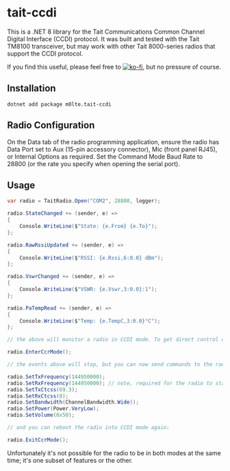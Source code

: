 ﻿# tait-ccdi

This is a .NET 8 library for the Tait Communications Common Channel Digital Interface (CCDI) protocol. It was built and tested with the Tait TM8100 transceiver, but may work with other Tait 8000-series radios that support the CCDI protocol.

If you find this useful, please feel free to [![ko-fi](https://ko-fi.com/img/githubbutton_sm.svg)](https://ko-fi.com/Y8Y8KFHA0), but no pressure of course.

## Installation

```
dotnet add package m0lte.tait-ccdi
```

## Radio Configuration

On the Data tab of the radio programming application, ensure the radio has Data Port set to Aux (15-pin accessory connector), Mic (front panel RJ45), or Internal Options as required. Set the Command Mode Baud Rate to 28800 (or the rate you specify when opening the serial port).

## Usage

```csharp
var radio = TaitRadio.Open("COM2", 28800, logger);

radio.StateChanged += (sender, e) =>
{
    Console.WriteLine($"State: {e.From} {e.To}");
};

radio.RawRssiUpdated += (sender, e) =>
{
    Console.WriteLine($"RSSI: {e.Rssi,6:0.0} dBm");
};

radio.VswrChanged += (sender, e) =>
{
    Console.WriteLine($"VSWR: {e.Vswr,3:0.0}:1");
};

radio.PaTempRead += (sender, e) =>
{
    Console.WriteLine($"Temp: {e.TempC,3:0.0}°C");
};

// the above will monitor a radio in CCDI mode. To get direct control of the radio at a lower level:

radio.EnterCcrMode();

// the events above will stop, but you can now send commands to the radio:

radio.SetTxFrequency(144950000);
radio.SetRxFrequency(144950000); // note, required for the radio to start receiving anything; CCR mode seems to drop the radio out of memory mode
radio.SetTxCtcss(69.3);
radio.SetRxCtcss(0);
radio.SetBandwidth(ChannelBandwidth.Wide));
radio.SetPower(Power.VeryLow);
radio.SetVolume(0x50);

// and you can reboot the radio into CCDI mode again:

radio.ExitCcrMode();
```

Unfortunately it's not possible for the radio to be in both modes at the same time; it's one subset of features or the other.
